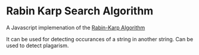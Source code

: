 # Rabin Karp Search Algorithm

A Javascript implemenation of the [Rabin-Karp Algorithm](https://en.wikipedia.org/wiki/Rabin%E2%80%93Karp_algorithm)

It can be used for detecting occurances of a string in another string. Can be
used to detect plagarism.
